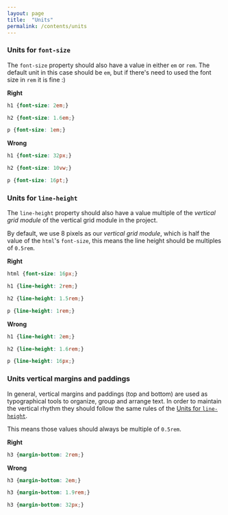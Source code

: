 ```yaml
---
layout: page
title:  "Units"
permalink: /contents/units
---
```


### Units for `font-size`

The `font-size` property should also have a value in either `em` or `rem`. The default unit in this case should be `em`, but if there's need to used the font size in `rem` it is fine :)

**Right**

```scss
h1 {font-size: 2em;}

h2 {font-size: 1.6em;}

p {font-size: 1em;}
```

**Wrong**

```scss
h1 {font-size: 32px;}

h2 {font-size: 10vw;}

p {font-size: 16pt;}
```

### Units for `line-height`

The `line-height` property should also have a value multiple of the _vertical grid module_ of the vertical grid module in the project.

By default, we use 8 pixels as our _vertical grid module_, which is half the value of the `html`'s `font-size`, this means the line height should be multiples of `0.5rem`.

**Right**

```scss
html {font-size: 16px;}

h1 {line-height: 2rem;}

h2 {line-height: 1.5rem;}

p {line-height: 1rem;}
```

**Wrong**

```scss
h1 {line-height: 2em;}

h2 {line-height: 1.6rem;}

p {line-height: 16px;}
```

### Units vertical margins and paddings

In general, vertical margins and paddings (top and bottom) are used as typographical tools to organize, group and arrange text. In order to maintain the vertical rhythm they should follow the same rules of the [Units for `line-height`](#units-for-line-height).

This means those values should always be multiple of `0.5rem`.

**Right**

```scss
h3 {margin-bottom: 2rem;}
```

**Wrong**

```scss
h3 {margin-bottom: 2em;}

h3 {margin-bottom: 1.9rem;}

h3 {margin-bottom: 32px;}
```